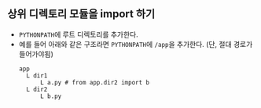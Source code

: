 ## 상위 디렉토리 모듈을 import 하기
- `PYTHONPATH`에 루트 디렉토리를 추가한다.
- 예를 들어 아래와 같은 구조라면 `PYTHONPATH`에 `/app`을 추가한다. (단, 절대 경로가 들어가야됨)
  ```
  app
    L dir1
        L a.py # from app.dir2 import b
    L dir2
        L b.py
  ```
